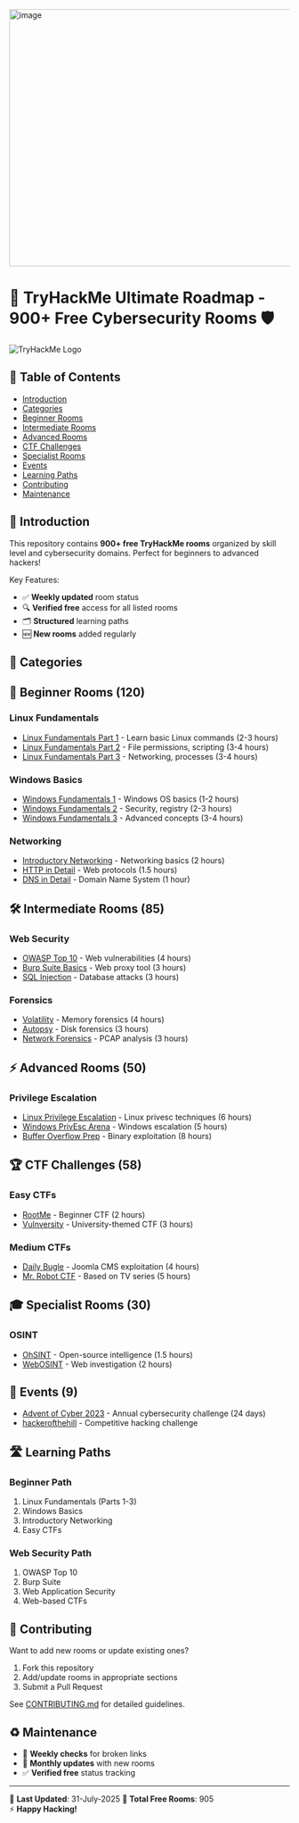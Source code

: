 <img width="824" height="461" alt="image" src="https://github.com/user-attachments/assets/19b4df4e-a7b0-45f9-994f-c548f0d37e19" />


# 🚀 TryHackMe Ultimate Roadmap - 900+ Free Cybersecurity Rooms 🛡️

![TryHackMe Logo](https://tryhackme.com/img/logo/tryhackme_logo_full.png)

## 📜 Table of Contents
- [Introduction](#-introduction)
- [Categories](#-categories)
- [Beginner Rooms](#-beginner-rooms-120)
- [Intermediate Rooms](#-intermediate-rooms-85)
- [Advanced Rooms](#-advanced-rooms-50)
- [CTF Challenges](#-ctf-challenges-58)
- [Specialist Rooms](#-specialist-rooms-30)
- [Events](#-events-9)
- [Learning Paths](#-learning-paths)
- [Contributing](#-contributing)
- [Maintenance](#-maintenance)

## 🌟 Introduction
This repository contains **900+ free TryHackMe rooms** organized by skill level and cybersecurity domains. Perfect for beginners to advanced hackers!

Key Features:
- ✅ **Weekly updated** room status
- 🔍 **Verified free** access for all listed rooms
- 🗂️ **Structured** learning paths
- 🆕 **New rooms** added regularly

## 📂 Categories


## 🔰 Beginner Rooms (120)
### Linux Fundamentals
- [Linux Fundamentals Part 1](https://tryhackme.com/room/linuxfundamentalspart1) - Learn basic Linux commands (2-3 hours)
- [Linux Fundamentals Part 2](https://tryhackme.com/room/linuxfundamentalspart2) - File permissions, scripting (3-4 hours)
- [Linux Fundamentals Part 3](https://tryhackme.com/room/linuxfundamentalspart3) - Networking, processes (3-4 hours)

### Windows Basics
- [Windows Fundamentals 1](https://tryhackme.com/room/windowsfundamentals1xbx) - Windows OS basics (1-2 hours)
- [Windows Fundamentals 2](https://tryhackme.com/room/windowsfundamentals2x0x) - Security, registry (2-3 hours)
- [Windows Fundamentals 3](https://tryhackme.com/room/windowsfundamentals3xzx) - Advanced concepts (3-4 hours)

### Networking
- [Introductory Networking](https://tryhackme.com/room/introtonetworking) - Networking basics (2 hours)
- [HTTP in Detail](https://tryhackme.com/room/httpindetail) - Web protocols (1.5 hours)
- [DNS in Detail](https://tryhackme.com/room/dnsindetail) - Domain Name System (1 hour)

## 🛠️ Intermediate Rooms (85)
### Web Security
- [OWASP Top 10](https://tryhackme.com/room/owasptop10) - Web vulnerabilities (4 hours)
- [Burp Suite Basics](https://tryhackme.com/room/burpsuitebasics) - Web proxy tool (3 hours)
- [SQL Injection](https://tryhackme.com/room/sqlinjectionlm) - Database attacks (3 hours)

### Forensics
- [Volatility](https://tryhackme.com/room/bpvolatility) - Memory forensics (4 hours)
- [Autopsy](https://tryhackme.com/room/autopsy2ze0) - Disk forensics (3 hours)
- [Network Forensics](https://tryhackme.com/room/networkforensics) - PCAP analysis (3 hours)

## ⚡ Advanced Rooms (50)
### Privilege Escalation
- [Linux Privilege Escalation](https://tryhackme.com/room/linprivesc) - Linux privesc techniques (6 hours)
- [Windows PrivEsc Arena](https://tryhackme.com/room/windowsprivescarena) - Windows escalation (5 hours)
- [Buffer Overflow Prep](https://tryhackme.com/room/bufferoverflowprep) - Binary exploitation (8 hours)

## 🏆 CTF Challenges (58)
### Easy CTFs
- [RootMe](https://tryhackme.com/room/rrootme) - Beginner CTF (2 hours)
- [Vulnversity](https://tryhackme.com/room/vulnversity) - University-themed CTF (3 hours)

### Medium CTFs
- [Daily Bugle](https://tryhackme.com/room/dailybugle) - Joomla CMS exploitation (4 hours)
- [Mr. Robot CTF](https://tryhackme.com/room/mrrobot) - Based on TV series (5 hours)

## 🎓 Specialist Rooms (30)
### OSINT
- [OhSINT](https://tryhackme.com/room/ohsint) - Open-source intelligence (1.5 hours)
- [WebOSINT](https://tryhackme.com/room/webosint) - Web investigation (2 hours)

## 🎉 Events (9)
- [Advent of Cyber 2023](https://tryhackme.com/room/adventofcyber2023) - Annual cybersecurity challenge (24 days)
- [hackerofthehill](https://tryhackme.com/room/hackerofthehill) - Competitive hacking challenge

## 🛣️ Learning Paths
### Beginner Path
1. Linux Fundamentals (Parts 1-3)
2. Windows Basics
3. Introductory Networking
4. Easy CTFs

### Web Security Path
1. OWASP Top 10
2. Burp Suite
3. Web Application Security
4. Web-based CTFs

## 🤝 Contributing
Want to add new rooms or update existing ones?  
1. Fork this repository
2. Add/update rooms in appropriate sections
3. Submit a Pull Request

See [CONTRIBUTING.md](CONTRIBUTING.md) for detailed guidelines.

## ♻️ Maintenance
- 🔄 **Weekly checks** for broken links
- 📆 **Monthly updates** with new rooms
- ✅ **Verified free** status tracking

---  
🔹 **Last Updated**: 31-July-2025
🔸 **Total Free Rooms**: 905  
⚡ **Happy Hacking!**
